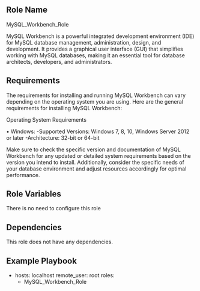 Role Name
-----------
MySQL_Workbench_Role

MySQL Workbench is a powerful integrated development environment (IDE) for MySQL database management, administration, design, and development. It provides a graphical user interface (GUI) that simplifies working with MySQL databases, making it an essential tool for database architects, developers, and administrators.

Requirements
------------
The requirements for installing and running MySQL Workbench can vary depending on the operating system you are using. Here are the general requirements for installing MySQL Workbench:

Operating System Requirements 

•	Windows:
	-Supported Versions: Windows 7, 8, 10, Windows Server 2012 or later
	-Architecture: 32-bit or 64-bit

Make sure to check the specific version and documentation of MySQL Workbench for any updated or detailed system requirements based on the version you intend to install. Additionally, consider the specific needs of your database environment and adjust resources accordingly for optimal performance.  



Role Variables
--------------

There is no need to configure this role 


Dependencies
------------
This role does not have any dependencies.



Example Playbook
----------------

- hosts: localhost
  remote_user: root
  roles:
    - MySQL_Workbench_Role


